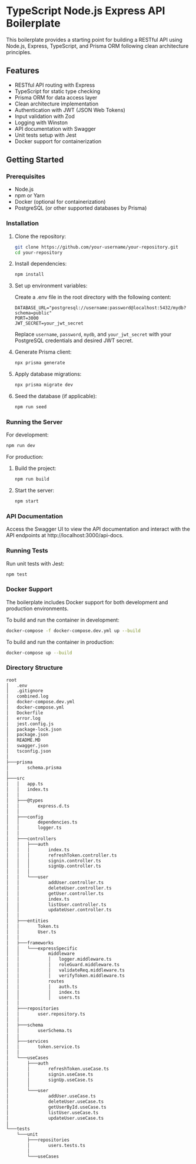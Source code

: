 # TypeScript Node.js Express API Boilerplate

This boilerplate provides a starting point for building a RESTful API using Node.js, Express, TypeScript, and Prisma ORM following clean architecture principles.

## Features

- RESTful API routing with Express
- TypeScript for static type checking
- Prisma ORM for data access layer
- Clean architecture implementation
- Authentication with JWT (JSON Web Tokens)
- Input validation with Zod
- Logging with Winston
- API documentation with Swagger
- Unit tests setup with Jest
- Docker support for containerization

## Getting Started

### Prerequisites

- Node.js
- npm or Yarn
- Docker (optional for containerization)
- PostgreSQL (or other supported databases by Prisma)

### Installation

1. Clone the repository:

   ```sh
   git clone https://github.com/your-username/your-repository.git
   cd your-repository
   ```

2. Install dependencies:

   ```sh
   npm install
   ```

3. Set up environment variables:

   Create a .env file in the root directory with the following content:

   ```env
   DATABASE_URL="postgresql://username:password@localhost:5432/mydb?schema=public"
   PORT=3000
   JWT_SECRET=your_jwt_secret
   ```

   Replace `username`, `password`, `mydb`, and `your_jwt_secret` with your PostgreSQL credentials and desired JWT secret.

4. Generate Prisma client:

   ```sh
   npx prisma generate
   ```

5. Apply database migrations:

   ```sh
   npx prisma migrate dev
   ```

6. Seed the database (if applicable):

   ```sh
   npm run seed
   ```

### Running the Server

For development:

```sh
npm run dev
```

For production:

1. Build the project:

   ```sh
   npm run build
   ```

2. Start the server:

   ```sh
   npm start
   ```

### API Documentation

Access the Swagger UI to view the API documentation and interact with the API endpoints at http://localhost:3000/api-docs.

### Running Tests

Run unit tests with Jest:

```sh
npm test
```

### Docker Support

The boilerplate includes Docker support for both development and production environments.

To build and run the container in development:

```sh
docker-compose -f docker-compose.dev.yml up --build
```

To build and run the container in production:

```sh
docker-compose up --build
```

### Directory Structure

```sh
root
│   .env
│   .gitignore
│   combined.log
│   docker-compose.dev.yml
│   docker-compose.yml
│   Dockerfile
│   error.log
│   jest.config.js
│   package-lock.json
│   package.json
│   README.MD
│   swagger.json
│   tsconfig.json
│
├───prisma
│       schema.prisma
│
├───src
│   │   app.ts
│   │   index.ts
│   │
│   ├───@types
│   │       express.d.ts
│   │
│   ├───config
│   │       dependencies.ts
│   │       logger.ts
│   │
│   ├───controllers
│   │   ├───auth
│   │   │       index.ts
│   │   │       refreshToken.controller.ts
│   │   │       signin.controller.ts
│   │   │       signUp.controller.ts
│   │   │
│   │   └───user
│   │           addUser.controller.ts
│   │           deleteUser.controller.ts
│   │           getUser.controller.ts
│   │           index.ts
│   │           listUser.controller.ts
│   │           updateUser.controller.ts
│   │
│   ├───entities
│   │       Token.ts
│   │       User.ts
│   │
│   ├───frameworks
│   │   └───expressSpecific
│   │           middleware
│   │           │   logger.middleware.ts
│   │           │   roleGuard.middleware.ts
│   │           │   validateReq.middleware.ts
│   │           │   verifyToken.middleware.ts
│   │           routes
│   │           │   auth.ts
│   │           │   index.ts
│   │           │   users.ts
│   │
│   ├───repositories
│   │       user.repository.ts
│   │
│   ├───schema
│   │       userSchema.ts
│   │
│   ├───services
│   │       token.service.ts
│   │
│   └───useCases
│       ├───auth
│       │       refreshToken.useCase.ts
│       │       signin.useCase.ts
│       │       signUp.useCase.ts
│       │
│       └───user
│               addUser.useCase.ts
│               deleteUser.useCase.ts
│               getUserById.useCase.ts
│               listUser.useCase.ts
│               updateUser.useCase.ts
│
└───tests
    └───unit
        ├───repositories
        │       users.tests.ts
        │
        └───useCases
```
